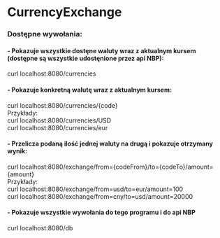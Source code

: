 # CurrencyExchange

### Dostępne wywołania:
#### - Pokazuje wszystkie dostęne waluty wraz z aktualnym kursem (dostępne są wszystkie udostęnione przez api NBP):
curl localhost:8080/currencies
#### - Pokazuje konkretną walutę wraz z aktualnym kursem:
curl localhost:8080/currencies/{code}  
Przykłady:  
curl localhost:8080/currencies/USD  
curl localhost:8080/currencies/eur
#### - Przelicza podaną ilość jednej waluty na drugą i pokazuje otrzymany wynik:
curl localhost:8080/exchange/from={codeFrom}/to={codeTo}/amount={amount}  
Przykłady:  
curl localhost:8080/exchange/from=usd/to=eur/amount=100  
curl localhost:8080/exchange/from=cny/to=usd/amount=20000
#### - Pokazuje wszystkie wywołania do tego programu i do api NBP
curl localhost:8080/db
